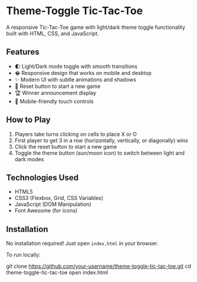 # Theme-Toggle Tic-Tac-Toe

A responsive Tic-Tac-Toe game with light/dark theme toggle functionality built with HTML, CSS, and JavaScript.


## Features

- 🌓 Light/Dark mode toggle with smooth transitions
- � Responsive design that works on mobile and desktop
- ✨ Modern UI with subtle animations and shadows
- 🔄 Reset button to start a new game
- 🏆 Winner announcement display
- 📱 Mobile-friendly touch controls

## How to Play

1. Players take turns clicking on cells to place X or O
2. First player to get 3 in a row (horizontally, vertically, or diagonally) wins
3. Click the reset button to start a new game
4. Toggle the theme button (sun/moon icon) to switch between light and dark modes

## Technologies Used

- HTML5
- CSS3 (Flexbox, Grid, CSS Variables)
- JavaScript (DOM Manipulation)
- Font Awesome (for icons)

## Installation

No installation required! Just open `index.html` in your browser.

To run locally:

git clone https://github.com/your-username/theme-toggle-tic-tac-toe.git
cd theme-toggle-tic-tac-toe
open index.html
